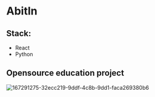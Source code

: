 # AbitIn
## Stack:
- React
- Python
## Opensource education project
![167291275-32ecc219-9ddf-4c8b-9dd1-faca269380b6](https://user-images.githubusercontent.com/54706661/167291344-ff489f0e-19d8-426e-8f1c-dc545f874e8c.png)
